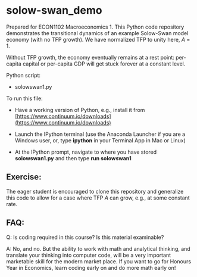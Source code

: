# solow-swan_demo

Prepared for ECON1102 Macroeconomics 1. This Python code repository demonstrates the transitional dynamics of an example Solow-Swan model economy (with no TFP growth). We have normalized TFP to unity here, *A* = 1.

Without TFP growth, the economy eventually remains at a rest point: per-capita capital or per-capita GDP will get stuck forever at a constant level.

Python script:

* solowswan1.py

To run this file:

* Have a working version of Python, e.g., install it from [https://www.continuum.io/downloads](https://www.continuum.io/downloads)

* Launch the IPython terminal (use the Anaconda Launcher if you are a Windows user, or, type **ipython** in your Terminal App in Mac or Linux)

* At the IPython prompt, navigate to where you have stored **solowswan1.py** and then type **run solowswan1**

## Exercise:

The eager student is encouraged to clone this repository and generalize this code to allow for a case where TFP *A* can grow, e.g., at some constant rate.

## FAQ:

Q: Is coding required in this course? Is this material examinable?

A: No, and no. But the ability to work with math and analytical thinking, and translate your thinking into computer code, will be a very important marketable skill for the modern market place. If you want to go for Honours Year in Economics, learn coding early on and do more math early on!
